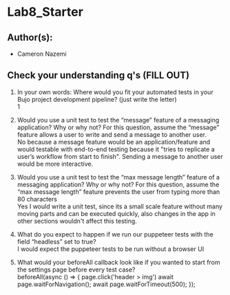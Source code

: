# Lab8_Starter

## Author(s):
- Cameron Nazemi

## Check your understanding q's (FILL OUT)
1. In your own words: Where would you fit your automated tests in your Bujo project development pipeline? (just write the letter)<br />
1


2. Would you use a unit test to test the “message” feature of a messaging application? Why or why not? For this question, assume the “message” feature allows a user to write and send a message to another user.<br />
No because a message feature would be an application/feature and would testable with end-to-end testing because it "tries to replicate a user’s workflow from start to finish". Sending a message to another user would be more interactive.

3. Would you use a unit test to test the “max message length” feature of a messaging application? Why or why not? For this question, assume the “max message length” feature prevents the user from typing more than 80 characters <br />
Yes I would write a unit test, since its a small scale feature without many moving parts and can be executed quickly, also changes in the app in other sections wouldn't affect this testing.

4. What do you expect to happen if we run our puppeteer tests with the field “headless” set to true?<br />
I would expect the puppeteer tests to be run without a browser UI

5. What would your beforeAll callback look like if you wanted to start from the settings page before every test case? <br />
beforeAll(async () => {
    page.click('header > img')
    await page.waitForNavigation();
    await page.waitForTimeout(500);
  });